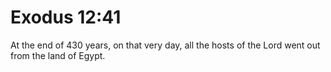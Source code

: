 # Exodus 12:41

At the end of 430 years, on that very day, all the hosts of the Lord went out from the land of Egypt.
